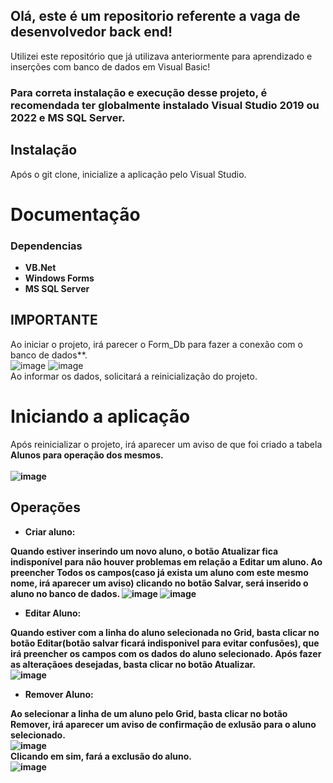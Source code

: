 <h2>Olá, este é um repositorio referente a vaga de desenvolvedor back end!</h2>
Utilizei este repositório que já utilizava anteriormente para aprendizado e inserções com banco de dados em Visual Basic!

### Para correta instalação e execução desse projeto, é recomendada ter globalmente instalado Visual Studio 2019 ou 2022 e MS SQL Server.

## Instalação
Após o git clone, inicialize a aplicação pelo Visual Studio.

# Documentação

<h3>Dependencias</h3>

* **VB.Net**
* **Windows Forms**
* **MS SQL Server**


## IMPORTANTE
Ao iniciar o projeto, irá parecer o Form_Db para fazer a conexão com o banco de dados**.<br>
![image](https://user-images.githubusercontent.com/100442318/202713656-4fcc9b1d-d16e-44b1-8a7c-7d65f9b71eb5.png)
![image](https://user-images.githubusercontent.com/100442318/202713683-33908cb0-0362-4d18-871f-9b51e8ec597e.png)
<br/>
Ao informar os dados, solicitará a reinicialização do projeto.<br/>

# Iniciando a aplicação

Após reinicializar o projeto, irá aparecer um aviso de que foi criado a tabela <b>Alunos<b/> para operação dos mesmos.<br/>
 <br/>
 ![image](https://user-images.githubusercontent.com/100442318/202714379-4d2b0edc-200b-4e7b-ab88-528a1a5d8252.png)


## Operações
 
  * Criar aluno:
  
  **Quando estiver inserindo um novo aluno, o botão Atualizar fica indisponível para não houver problemas em relação a Editar um aluno. Ao preencher <b>Todos<b/> os campos(caso já exista um aluno com este mesmo nome, irá aparecer um aviso) clicando no botão Salvar, será inserido o aluno no banco de dados.**
![image](https://user-images.githubusercontent.com/100442318/202715224-9b0e29b6-17dd-4370-8e88-a385732c65ea.png)
![image](https://user-images.githubusercontent.com/100442318/202715092-bcc32f3e-4c50-4db9-b086-824aa7586606.png)
<br>
  
  * Editar Aluno:
 
  Quando estiver com a linha do aluno selecionada no Grid, basta clicar no botão Editar(botão salvar ficará indisponivel para evitar confusões), que irá preencher os campos com os dados do aluno selecionado. Após fazer as alteraçãoes desejadas, basta clicar no botão Atualizar. <br/>
 ![image](https://user-images.githubusercontent.com/100442318/202717944-f8ab50ec-7ada-4c97-a217-795d1419cbc2.png)<br/>
 
 * Remover Aluno:

 Ao selecionar a linha de um aluno pelo Grid, basta clicar no botão Remover, irá aparecer um aviso de confirmação de exlusão para o aluno selecionado. <br/>
 ![image](https://user-images.githubusercontent.com/100442318/202724597-947a0f15-121f-4963-b69d-4af89b333c83.png)<br/>
 Clicando em sim, fará a exclusão do aluno.<br/>
 ![image](https://user-images.githubusercontent.com/100442318/202725101-3327447e-561b-4242-a772-c9643f5e1471.png)


  
  
  
